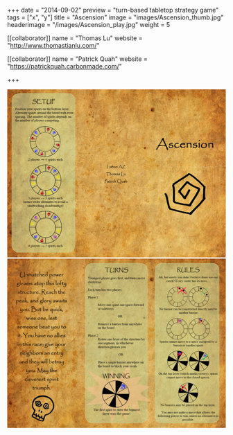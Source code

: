 +++
date = "2014-09-02"
preview = "turn-based tabletop strategy game"
tags = ["x", "y"]
title = "Ascension"
image = "images/Ascension_thumb.jpg"
headerimage = "/images/Ascension_play.jpg"
weight = 5

[[collaborator]]
name = "Thomas Lu"
website = "http://www.thomastianlu.com/"

[[collaborator]]
name = "Patrick Quah"
website = "https://patrickquah.carbonmade.com/"

+++

<img class="project-image" src="/images/Ascension_Instructions1.jpg">
<img class="project-image" src="/images/Ascension_Instructions2.jpg">
